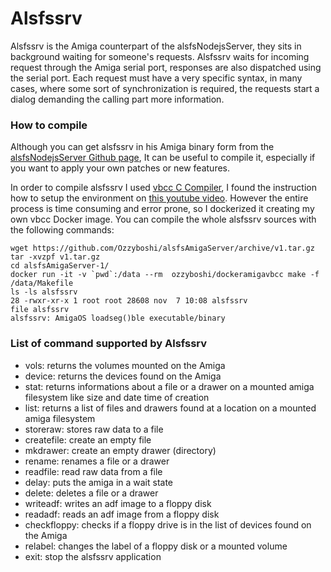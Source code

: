 # Alsfssrv
Alsfssrv is the Amiga counterpart of the alsfsNodejsServer, they sits in background waiting for someone's requests.
Alsfssrv waits for incoming request through the Amiga serial port, responses are also dispatched using the serial port.
Each request must have a very specific syntax, in many cases, where some sort of synchronization is required, the requests start a dialog demanding the calling part more information.

### How to compile
Although you can get alsfssrv in his Amiga binary form from the [alsfsNodejsServer Github page](https://github.com/Ozzyboshi/alsfsNodejsServer), It can be useful to compile it, especially if you want to apply your own patches or new features.

In order to compile alsfssrv I used [vbcc C Compiler](http://sun.hasenbraten.de/vbcc/), I found the instruction how to setup the environment on [this youtube video](https://www.youtube.com/watch?v=vFV0oEyY92I&t=50s).
However the entire process is time consuming and error prone, so I dockerized it creating my own vbcc Docker image.
You can compile the whole alsfssrv sources with the following commands:

```
wget https://github.com/Ozzyboshi/alsfsAmigaServer/archive/v1.tar.gz
tar -xvzpf v1.tar.gz
cd alsfsAmigaServer-1/
docker run -it -v `pwd`:/data --rm  ozzyboshi/dockeramigavbcc make -f /data/Makefile
ls -ls alsfssrv
28 -rwxr-xr-x 1 root root 28608 nov  7 10:08 alsfssrv
file alsfssrv
alsfssrv: AmigaOS loadseg()ble executable/binary
```

### List of command supported by Alsfssrv

* vols: returns the volumes mounted on the Amiga
* device: returns the devices found on the Amiga
* stat: returns informations about a file or a drawer on a mounted amiga filesystem like size and date time of creation
* list: returns a list of files and drawers found at a location on a mounted amiga filesystem
* storeraw: stores raw data to a file
* createfile: create an empty file
* mkdrawer: create an empty drawer (directory)
* rename: renames a file or a drawer
* readfile: read raw data from a file
* delay: puts the amiga in a wait state
* delete: deletes a file or a drawer
* writeadf: writes an adf image to a floppy disk
* readadf: reads an adf image from a floppy disk
* checkfloppy: checks if a floppy drive is in the list of devices found on the Amiga
* relabel: changes the label of a floppy disk or a mounted volume
* exit: stop the alsfssrv application